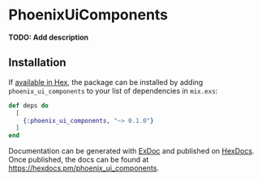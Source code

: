 # PhoenixUiComponents

**TODO: Add description**

## Installation

If [available in Hex](https://hex.pm/docs/publish), the package can be installed
by adding `phoenix_ui_components` to your list of dependencies in `mix.exs`:

```elixir
def deps do
  [
    {:phoenix_ui_components, "~> 0.1.0"}
  ]
end
```

Documentation can be generated with [ExDoc](https://github.com/elixir-lang/ex_doc)
and published on [HexDocs](https://hexdocs.pm). Once published, the docs can
be found at <https://hexdocs.pm/phoenix_ui_components>.

